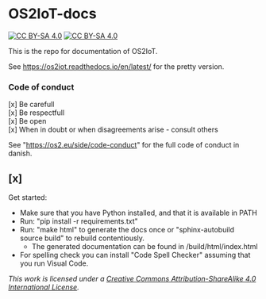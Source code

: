 

# OS2IoT-docs

[![CC BY-SA 4.0][cc-by-sa-shield]][cc-by-sa] [![CC BY-SA 4.0][cc-by-sa-image]][cc-by-sa]

[cc-by-sa]: http://creativecommons.org/licenses/by-sa/4.0/
[cc-by-sa-image]: https://licensebuttons.net/l/by-sa/4.0/88x31.png
[cc-by-sa-shield]: https://img.shields.io/badge/License-CC%20BY--SA%204.0-lightgrey.svg

This is the repo for documentation of OS2IoT.

See https://os2iot.readthedocs.io/en/latest/ for the pretty version.

### Code of conduct

[x] Be carefull <br/>
[x] Be respectfull <br/>
[x] Be open <br/>
[x] When in doubt or when disagreements arise - consult others 

See "https://os2.eu/side/code-conduct" for the full code of conduct in danish. 

[x]
---


Get started:
* Make sure that you have Python installed, and that it is available in PATH
* Run: "pip install -r requirements.txt"
* Run: "make html" to generate the docs once or "sphinx-autobuild source build" to rebuild contentiously.
    * The generated documentation can be found in /build/html/index.html
* For spelling check you can install "Code Spell Checker" assuming that you run Visual Code.



*This work is licensed under a
[Creative Commons Attribution-ShareAlike 4.0 International License][cc-by-sa].*
